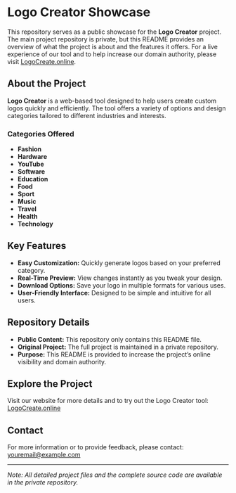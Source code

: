 # Logo Creator Showcase

This repository serves as a public showcase for the **Logo Creator** project. The main project repository is private, but this README provides an overview of what the project is about and the features it offers. For a live experience of our tool and to help increase our domain authority, please visit [LogoCreate.online](https://logocreate.online/).

## About the Project

**Logo Creator** is a web-based tool designed to help users create custom logos quickly and efficiently. The tool offers a variety of options and design categories tailored to different industries and interests.

### Categories Offered

- **Fashion**
- **Hardware**
- **YouTube**
- **Software**
- **Education**
- **Food**
- **Sport**
- **Music**
- **Travel**
- **Health**
- **Technology**

## Key Features

- **Easy Customization:** Quickly generate logos based on your preferred category.
- **Real-Time Preview:** View changes instantly as you tweak your design.
- **Download Options:** Save your logo in multiple formats for various uses.
- **User-Friendly Interface:** Designed to be simple and intuitive for all users.

## Repository Details

- **Public Content:** This repository only contains this README file.
- **Original Project:** The full project is maintained in a private repository.
- **Purpose:** This README is provided to increase the project’s online visibility and domain authority.

## Explore the Project

Visit our website for more details and to try out the Logo Creator tool:
[LogoCreate.online](https://logocreate.online/)

## Contact

For more information or to provide feedback, please contact:  
[youremail@example.com](mailto:youremail@example.com)

---

*Note: All detailed project files and the complete source code are available in the private repository.*

